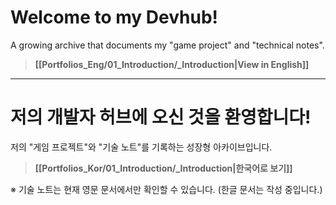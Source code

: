 # Welcome to my Devhub!

A growing archive that documents my "game project" and "technical notes".  
> **[[Portfolios_Eng/01_Introduction/_Introduction|View in English]]**

---

# 저의 개발자 허브에 오신 것을 환영합니다!

저의 "게임 프로젝트"와 "기술 노트"를 기록하는 성장형 아카이브입니다.
> **[[Portfolios_Kor/01_Introduction/_Introduction|한국어로 보기]]**

※ 기술 노트는 현재 영문 문서에서만 확인할 수 있습니다. (한글 문서는 작성 중입니다.)